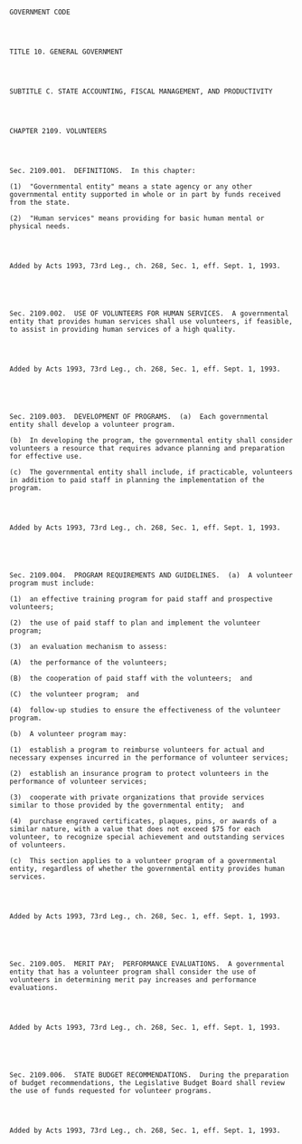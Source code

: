 ﻿
    
    
    	
    					
    
    
    GOVERNMENT CODE
    
      
    
    
    TITLE 10. GENERAL GOVERNMENT
    
      
    
    
    SUBTITLE C. STATE ACCOUNTING, FISCAL MANAGEMENT, AND PRODUCTIVITY
    
      
    
    
    CHAPTER 2109. VOLUNTEERS
    
      
    
    
    Sec. 2109.001.  DEFINITIONS.  In this chapter:
    
    (1)  "Governmental entity" means a state agency or any other governmental entity supported in whole or in part by funds received from the state.
    
    (2)  "Human services" means providing for basic human mental or physical needs.
    
    
    
    
    Added by Acts 1993, 73rd Leg., ch. 268, Sec. 1, eff. Sept. 1, 1993.
    
    
    
    
    
    Sec. 2109.002.  USE OF VOLUNTEERS FOR HUMAN SERVICES.  A governmental entity that provides human services shall use volunteers, if feasible, to assist in providing human services of a high quality.
    
    
    
    
    Added by Acts 1993, 73rd Leg., ch. 268, Sec. 1, eff. Sept. 1, 1993.
    
    
    
    
    
    Sec. 2109.003.  DEVELOPMENT OF PROGRAMS.  (a)  Each governmental entity shall develop a volunteer program.
    
    (b)  In developing the program, the governmental entity shall consider volunteers a resource that requires advance planning and preparation for effective use.
    
    (c)  The governmental entity shall include, if practicable, volunteers in addition to paid staff in planning the implementation of the program.
    
    
    
    
    Added by Acts 1993, 73rd Leg., ch. 268, Sec. 1, eff. Sept. 1, 1993.
    
    
    
    
    
    Sec. 2109.004.  PROGRAM REQUIREMENTS AND GUIDELINES.  (a)  A volunteer program must include:
    
    (1)  an effective training program for paid staff and prospective volunteers;
    
    (2)  the use of paid staff to plan and implement the volunteer program;
    
    (3)  an evaluation mechanism to assess:
    
    (A)  the performance of the volunteers;
    
    (B)  the cooperation of paid staff with the volunteers;  and
    
    (C)  the volunteer program;  and
    
    (4)  follow-up studies to ensure the effectiveness of the volunteer program.
    
    (b)  A volunteer program may:
    
    (1)  establish a program to reimburse volunteers for actual and necessary expenses incurred in the performance of volunteer services;
    
    (2)  establish an insurance program to protect volunteers in the performance of volunteer services;
    
    (3)  cooperate with private organizations that provide services similar to those provided by the governmental entity;  and
    
    (4)  purchase engraved certificates, plaques, pins, or awards of a similar nature, with a value that does not exceed $75 for each volunteer, to recognize special achievement and outstanding services of volunteers.
    
    (c)  This section applies to a volunteer program of a governmental entity, regardless of whether the governmental entity provides human services.
    
    
    
    
    Added by Acts 1993, 73rd Leg., ch. 268, Sec. 1, eff. Sept. 1, 1993.
    
    
    
    
    
    Sec. 2109.005.  MERIT PAY;  PERFORMANCE EVALUATIONS.  A governmental entity that has a volunteer program shall consider the use of volunteers in determining merit pay increases and performance evaluations.
    
    
    
    
    Added by Acts 1993, 73rd Leg., ch. 268, Sec. 1, eff. Sept. 1, 1993.
    
    
    
    
    
    Sec. 2109.006.  STATE BUDGET RECOMMENDATIONS.  During the preparation of budget recommendations, the Legislative Budget Board shall review the use of funds requested for volunteer programs.
    
    
    
    
    Added by Acts 1993, 73rd Leg., ch. 268, Sec. 1, eff. Sept. 1, 1993.
    
    
    
    
    				
